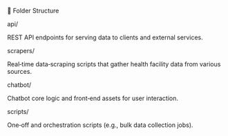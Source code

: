 📁 Folder Structure

api/

REST API endpoints for serving data to clients and external services.

scrapers/

Real‑time data‑scraping scripts that gather health facility data from various sources.

chatbot/

Chatbot core logic and front‑end assets for user interaction.

scripts/

One‑off and orchestration scripts (e.g., bulk data collection jobs).
